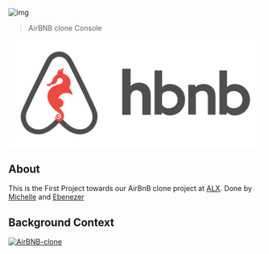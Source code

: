 ![img](https://assets.imaginablefutures.com/media/images/ALX_Logo.max-200x150.png)
> AirBNB clone Console

![hbnb](./hbtn.png)

## About
This is the First Project towards our AirBnB clone project at [ALX](alxafrica.com). Done by [Michelle](https://github.com/Michelle-Wanderi) and [Ebenezer](https://github.com/Itsfoss0)

## Background Context 

[![AirBNB-clone](https://img.youtube.com/vi/XRH_8w1DEGI/0.jpg)](https://youtu.be/XRH_8w1DEGI "AirBNB clone")
